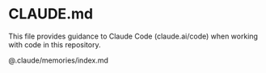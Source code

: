 # CLAUDE.md

This file provides guidance to Claude Code (claude.ai/code) when working with code in this repository.

@.claude/memories/index.md
